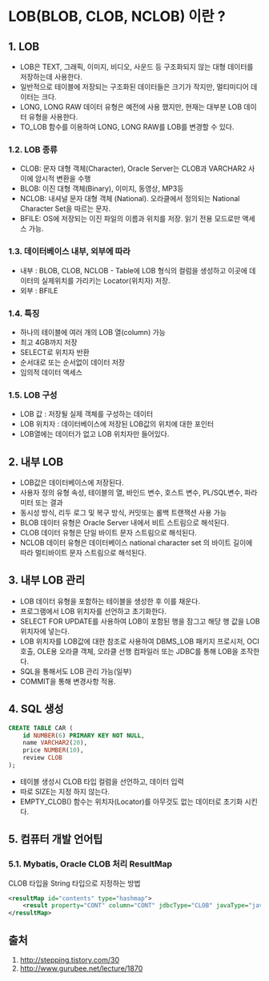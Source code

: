 # LOB(BLOB, CLOB, NCLOB) 이란 ?
## 1. LOB
* LOB은 TEXT, 그래픽, 이미지, 비디오, 사운드 등 구조화되지 않는 대형 데이터를 저장하는데 사용한다.
* 일반적으로 테이블에 저장되는 구조화된 데이터들은 크기가 작지만, 멀티미디어 데이터는 크다.
* LONG, LONG RAW 데이터 유형은 예전에 사용 했지만, 현재는 대부분 LOB 데이터 유형을 사용한다.
* TO_LOB 함수를 이용하여 LONG, LONG RAW를 LOB를 변경할 수 있다.

### 1.2. LOB 종류
* CLOB: 문자 대형 객체(Character), Oracle Server는 CLOB과 VARCHAR2 사이에 암시적 변환을 수행
* BLOB: 이진 대형 객체(Binary), 이미지, 동영상, MP3등
* NCLOB: 내셔널 문자 대형 객체 (National). 오라클에서 정의되는 National Character Set을 따르는 문자.
* BFILE: OS에 저장되는 이진 파일의 이름과 위치를 저장. 읽기 전용 모드로만 액세스 가능.

### 1.3. 데이터베이스 내부, 외부에 따라
* 내부 : BLOB, CLOB, NCLOB - Table에 LOB 형식의 컬럼을 생성하고 이곳에 데이터의 실제위치를 가리키는 Locator(위치자) 저장.
* 외부 : BFILE

### 1.4. 특징
* 하나의 테이블에 여러 개의 LOB 열(column) 가능
* 최고 4GB까지 저장
* SELECT로 위치자 반환
* 순서대로 또는 순서없이 데이터 저장
* 임의적 데이터 액세스

### 1.5. LOB 구성
* LOB 값 : 저장될 실제 객체를 구성하는 데이터
* LOB 위치자 : 데이터베이스에 저장된 LOB값의 위치에 대한 포인터
* LOB열에는 데이터가 없고 LOB 위치자만 들어있다.	

## 2. 내부 LOB
* LOB값은 데이터베이스에 저장된다.
* 사용자 정의 유형 속성, 테이블의 열, 바인드 변수, 호스트 변수, PL/SQL변수, 파라미터 또는 결과
* 동시성 방식, 리두 로그 및 복구 방식, 커밋또는 롤백 트랜잭션 사용 가능
* BLOB 데이터 유형은 Oracle Server 내에서 비트 스트림으로 해석된다.
* CLOB 데이터 유형은 단일 바이트 문자 스트림으로 해석된다.
* NCLOB 데이터 유형은 데이터베이스 national character set 의 바이트 길이에 따라 멀티바이트 문자 스트림으로 해석된다.

## 3. 내부 LOB 관리
* LOB 데이터 유형을 포함하는 테이블을 생성한 후 이를 채운다.
* 프로그램에서 LOB 위치자를 선언하고 초기화한다.
* SELECT FOR UPDATE를 사용하여 LOB이 포함된 행을 잠그고 해당 행 값을 LOB 위치자에 넣는다.
* LOB 위치자를 LOB값에 대한 참조로 사용하여 DBMS_LOB 패키지 프로시저, OCI호출, OLE용 오라클 객체, 오라클 선행 컴파일러 또는 JDBC를 통해 LOB을 조작한다.
* SQL을 통해서도 LOB 관리 가능(일부)
* COMMIT을 통해 변경사항 적용.

## 4. SQL 생성
~~~sql
CREATE TABLE CAR (
    id NUMBER(6) PRIMARY KEY NOT NULL,
    name VARCHAR2(20),
    price NUMBER(10),
    review CLOB
);
~~~

* 테이블 생성시 CLOB 타입 컬럼을 선언하고, 데이터 입력
* 따로 SIZE는 지정 하지 않는다.
* EMPTY_CLOB() 함수는 위치자(Locator)를 아무것도 없는 데이터로 초기화 시킨다.

## 5. 컴퓨터 개발 언어팁

### 5.1. Mybatis, Oracle CLOB 처리 ResultMap
CLOB 타입을 String 타입으로 지정하는 방법
~~~xml
<resultMap id="contents" type="hashmap">
    <result property="CONT" column="CONT" jdbcType="CLOB" javaType="java.lang.String">
</resultMap>
~~~

## 출처
1. http://stepping.tistory.com/30
1. http://www.gurubee.net/lecture/1870